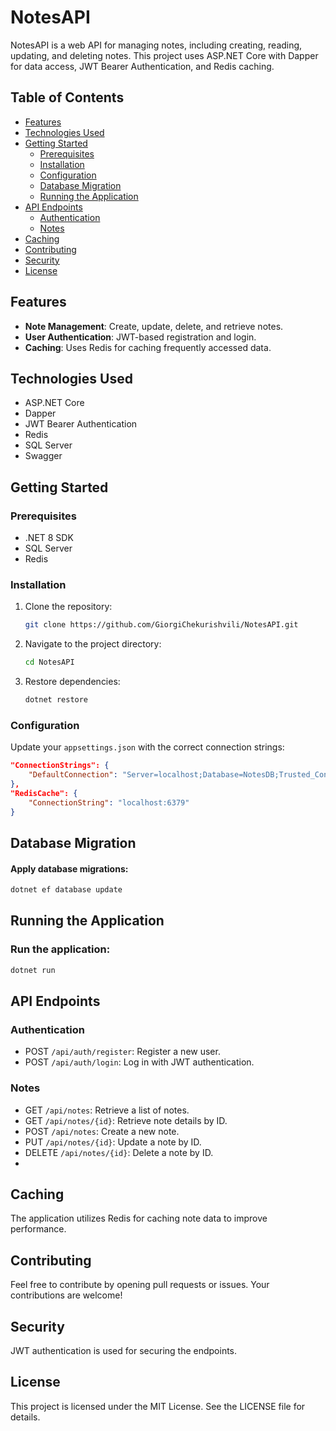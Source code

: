 # NotesAPI

NotesAPI is a web API for managing notes, including creating, reading, updating, and deleting notes. This project uses ASP.NET Core with Dapper for data access, JWT Bearer Authentication, and Redis caching.

## Table of Contents

- [Features](#features)
- [Technologies Used](#technologies-used)
- [Getting Started](#getting-started)
  - [Prerequisites](#prerequisites)
  - [Installation](#installation)
  - [Configuration](#configuration)
  - [Database Migration](#database-migration)
  - [Running the Application](#running-the-application)
- [API Endpoints](#api-endpoints)
  - [Authentication](#authentication)
  - [Notes](#notes)
- [Caching](#caching)
- [Contributing](#contributing)
- [Security](#security)
- [License](#license)

## Features

- **Note Management**: Create, update, delete, and retrieve notes.
- **User Authentication**: JWT-based registration and login.
- **Caching**: Uses Redis for caching frequently accessed data.

## Technologies Used

- ASP.NET Core
- Dapper
- JWT Bearer Authentication
- Redis
- SQL Server
- Swagger

## Getting Started

### Prerequisites

- .NET 8 SDK
- SQL Server
- Redis

### Installation

1. Clone the repository:
    ```bash
    git clone https://github.com/GiorgiChekurishvili/NotesAPI.git
    ```

2. Navigate to the project directory:
    ```bash
    cd NotesAPI
    ```

3. Restore dependencies:
    ```bash
    dotnet restore
    ```

### Configuration

Update your `appsettings.json` with the correct connection strings:

```json
"ConnectionStrings": {
    "DefaultConnection": "Server=localhost;Database=NotesDB;Trusted_Connection=True;"
},
"RedisCache": {
    "ConnectionString": "localhost:6379"
}
```
## Database Migration

#### Apply database migrations:

```bash
dotnet ef database update
```
## Running the Application
### Run the application:
```bash
dotnet run
```
## API Endpoints
### Authentication
- POST `/api/auth/register`: Register a new user.
- POST `/api/auth/login`: Log in with JWT authentication.
### Notes
- GET `/api/notes`: Retrieve a list of notes.
- GET `/api/notes/{id}`: Retrieve note details by ID.
- POST `/api/notes`: Create a new note.
- PUT `/api/notes/{id}`: Update a note by ID.
- DELETE `/api/notes/{id}`: Delete a note by ID.
- 
## Caching
The application utilizes Redis for caching note data to improve performance.

## Contributing
Feel free to contribute by opening pull requests or issues. Your contributions are welcome!

## Security
JWT authentication is used for securing the endpoints.

## License
This project is licensed under the MIT License. See the LICENSE file for details.
